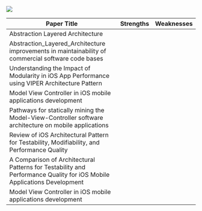 ![](https://iso25000.com/images/figures/iso_25010_en.png)

| Paper Title | Strengths | Weaknesses |
| --- | --- | --- |
| Abstraction Layered Architecture |  |  |  |
| Abstraction_Layered_Architecture improvements in maintainability of commercial software code bases |  |  |  |
| Understanding the Impact of Modularity in iOS App Performance using VIPER Architecture Pattern |  |  |  |
| Model View Controller in iOS mobile applications development |  |  |
| Pathways for statically mining the Model-View-Controller software architecture on mobile applications |  |  |
| Review of iOS Architectural Pattern for Testability, Modifiability, and Performance Quality |  |  |
| A Comparison of Architectural Patterns for Testability and Performance Quality for iOS Mobile Applications Development |  |  |
| Model View Controller in iOS mobile applications development |||
